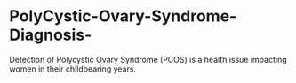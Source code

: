 # PolyCystic-Ovary-Syndrome-Diagnosis-
 Detection of Polycystic Ovary Syndrome (PCOS) is a health issue impacting women in their childbearing years.
